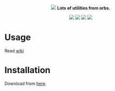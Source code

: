 <p align="center">
    <img src="https://github.com/MintoD/OrbsPower/blob/main/assets/logo.jpg?raw=true" />
    <b>Lots of utilities from orbs.</b>
</p>
<p align="center">
    <img src="https://circleci.com/gh/MintoD/OrbsPower/tree/main.svg?style=svg" />
    <img src="https://www.code-inspector.com/project/24521/score/svg" />
    <img src="https://img.shields.io/github/downloads/MintoD/OrbsPower/total" />
    <img src="https://img.shields.io/github/license/MintoD/OrbsPower" />
</p>

# Usage
Read <a href="https://github.com/MintoD/OrbsPower/wiki">wiki</a>

# Installation
Download from <a href="https://icmods.mineprogramming.org/mod.php?id=734">here</a>.

